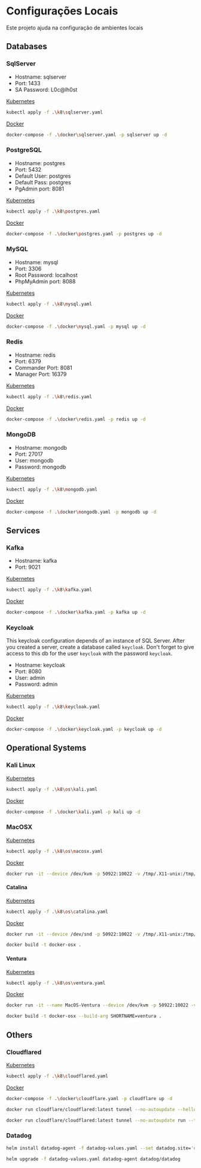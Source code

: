 # Configurações Locais

Este projeto ajuda na configuração de ambientes locais

## Databases

### SqlServer

- Hostname: sqlserver
- Port: 1433
- SA Password: L0c@lh0st

[Kubernetes](.\k8\sqlserver.yaml)

```sh
kubectl apply -f .\k8\sqlserver.yaml
```

[Docker](.\docker\sqlserver.yaml)

```sh
docker-compose -f .\docker\sqlserver.yaml -p sqlserver up -d
```

### PostgreSQL

- Hostname: postgres
- Port: 5432
- Default User: postgres
- Default Pass: postgres
- PgAdmin port: 8081

[Kubernetes](.\k8\postgres.yaml)

```sh
kubectl apply -f .\k8\postgres.yaml
```

[Docker](.\docker\postgres.yaml)

```sh
docker-compose -f .\docker\postgres.yaml -p postgres up -d
```

### MySQL

- Hostname: mysql
- Port: 3306
- Root Password: localhost
- PhpMyAdmin port: 8088

[Kubernetes](.\k8\mysql.yaml)

```sh
kubectl apply -f .\k8\mysql.yaml
```

[Docker](.\docker\mysql.yaml)

```sh
docker-compose -f .\docker\mysql.yaml -p mysql up -d
```

### Redis

- Hostname: redis
- Port: 6379
- Commander Port: 8081
- Manager Port: 16379

[Kubernetes](.\k8\redis.yaml)

```sh
kubectl apply -f .\k8\redis.yaml
```

[Docker](.\docker\redis.yaml)

```sh
docker-compose -f .\docker\redis.yaml -p redis up -d
```

### MongoDB

- Hostname: mongodb
- Port: 27017
- User: mongodb
- Password: mongodb

[Kubernetes](.\k8\mongodb.yaml)

```sh
kubectl apply -f .\k8\mongodb.yaml
```

[Docker](.\docker\mongodb.yaml)

```sh
docker-compose -f .\docker\mongodb.yaml -p mongodb up -d
```

## Services

### Kafka

- Hostname: kafka
- Port: 9021

[Kubernetes](.\k8\kafka.yaml)

```sh
kubectl apply -f .\k8\kafka.yaml
```

[Docker](.\docker\kafka.yaml)

```sh
docker-compose -f .\docker\kafka.yaml -p kafka up -d
```

### Keycloak

This keycloak configuration depends of an instance of SQL Server.
After you created a server, create a database called `keycloak`.
Don't forget to give access to this db for the user `keycloak` with the password `keycloak`.

- Hostname: keycloak
- Port: 8080
- User: admin
- Password: admin

[Kubernetes](.\k8\keycloak.yaml)

```sh
kubectl apply -f .\k8\keycloak.yaml
```

[Docker](.\docker\keycloak.yaml)

```sh
docker-compose -f .\docker\keycloak.yaml -p keycloak up -d
```

## Operational Systems

### Kali Linux

[Kubernetes](.\k8\os\kali.yaml)

```sh
kubectl apply -f .\k8\os\kali.yaml
```

[Docker](.\docker\kali.yaml)

```sh
docker-compose -f .\docker\kali.yaml -p kali up -d
```

### MacOSX

[Kubernetes](.\k8\os\macosx.yaml)

```sh
kubectl apply -f .\k8\os\macosx.yaml
```

[Docker](.\docker\macosx.yaml)

```sh
docker run -it --device /dev/kvm -p 50922:10022 -v /tmp/.X11-unix:/tmp/.X11-unix -e "DISPLAY=${DISPLAY:-:0.0}" sickcodes/docker-osx:auto
```

#### Catalina

[Kubernetes](.\k8\os\catalina.yaml)

```sh
kubectl apply -f .\k8\os\catalina.yaml
```

[Docker](.\docker\catalina.yaml)

```sh
docker run -it --device /dev/snd -p 50922:10022 -v /tmp/.X11-unix:/tmp/.X11-unix -e "DISPLAY=${DISPLAY:-:0.0}" sickcodes/docker-osx:latest
```

```sh
docker build -t docker-osx .
```

#### Ventura

[Kubernetes](.\k8\os\ventura.yaml)

```sh
kubectl apply -f .\k8\os\ventura.yaml
```

[Docker](.\docker\ventura.yaml)

```sh
docker run -it --name MacOS-Ventura --device /dev/kvm -p 50922:10022 -v /tmp/.X11-unix:/tmp/.X11-unix -e "DISPLAY=${DISPLAY:-:0.0}" -e GENERATE_UNIQUE=true -e MASTER_PLIST_URL='https://raw.githubusercontent.com/sickcodes/osx-serial-generator/master/config-custom.plist' sickcodes/docker-osx:ventura
```

```sh
docker build -t docker-osx --build-arg SHORTNAME=ventura .
```

## Others

### Cloudflared

[Kubernetes](.\k8\cloudflared.yaml)

```sh
kubectl apply -f .\k8\cloudflared.yaml
```

[Docker](.\docker\cloudflare.yaml)

```sh
docker-compose -f .\docker\cloudflare.yaml -p cloudflare up -d
```

```sh
docker run cloudflare/cloudflared:latest tunnel --no-autoupdate --hello-world
```

```sh
docker run cloudflare/cloudflared:latest tunnel --no-autoupdate run --token YOUR_TOKEN_HERE
```

### Datadog

```sh
helm install datadog-agent -f datadog-values.yaml --set datadog.site='datadoghq.com' --set datadog.apiKey='YOUR_API_KEY_HERE' datadog/datadog
```

```sh
helm upgrade -f datadog-values.yaml datadog-agent datadog/datadog
```
